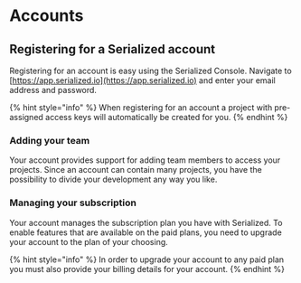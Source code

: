 # Accounts

## Registering for a Serialized account

Registering for an account is easy using the Serialized Console. Navigate to [https://app.serialized.io](https://app.serialized.io) and enter your email address and password.

{% hint style="info" %}
When registering for an account a project with pre-assigned access keys will automatically be created for you.
{% endhint %}

### Adding your team

Your account provides support for adding team members to access your projects. Since an account can contain many projects, you have the possibility to divide your development any way you like.

### Managing your subscription

Your account manages the subscription plan you have with Serialized. To enable features that are available on the paid plans, you need to upgrade your account to the plan of your choosing.

{% hint style="info" %}
In order to upgrade your account to any paid plan you must also provide your billing details for your account.
{% endhint %}

